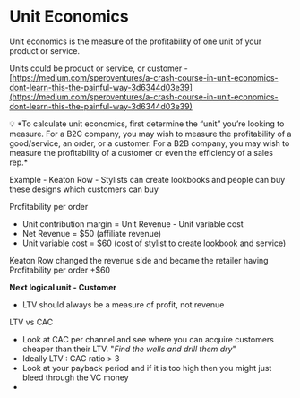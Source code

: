 # Unit Economics

Unit economics is the measure of the profitability of one unit of your product or service.

Units could be product or service, or customer - [https://medium.com/speroventures/a-crash-course-in-unit-economics-dont-learn-this-the-painful-way-3d6344d03e39](https://medium.com/speroventures/a-crash-course-in-unit-economics-dont-learn-this-the-painful-way-3d6344d03e39)

<aside>
💡 *To calculate unit economics, first determine the “unit” you’re looking to measure. For a B2C company, you may wish to measure the profitability of a good/service, an order, or a customer. For a B2B company, you may wish to measure the profitability of a customer or even the efficiency of a sales rep.*

</aside>

Example - Keaton Row - Stylists can create lookbooks and people can buy these designs which customers can buy

Profitability per order 

- Unit contribution margin = Unit Revenue - Unit variable cost
- Net Revenue  = $50 (affiliate revenue)
- Unit variable cost = $60 (cost of stylist to create lookbook and service)

Keaton Row changed the revenue side and became the retailer having Profitability per order +$60

**Next logical unit - Customer**

- LTV should always be a measure of profit, not revenue

LTV vs CAC

- Look at CAC per channel and see where you can acquire customers cheaper than their LTV. "*Find the wells and drill them dry*"
- Ideally LTV : CAC ratio > 3
- Look at your payback period and if it is too high then you might just bleed through the VC money
-